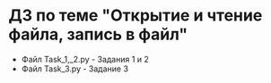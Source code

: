 # ДЗ по теме "Открытие и чтение файла, запись в файл"

* Файл Task_1,_2.py - Задания 1 и 2
* Файл Task_3.py - Заданиe 3
